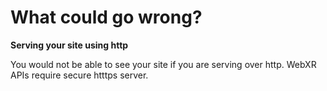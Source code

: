 # What could go wrong?

**Serving your site using http**

You would not be able to see your site if you are serving  over http. WebXR APIs require secure htttps server.

